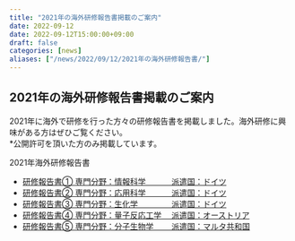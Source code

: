 ```yaml
---
title: "2021年の海外研修報告書掲載のご案内"
date: 2022-09-12
date: 2022-09-12T15:00:00+09:00
draft: false
categories: [news]
aliases: ["/news/2022/09/12/2021年の海外研修報告書/"]
---
```

## 2021年の海外研修報告書掲載のご案内

2021年に海外で研修を行った方々の研修報告書を掲載しました。海外研修に興味がある方はぜひご覧ください。  
*公開許可を頂いた方のみ掲載しています。

2021年海外研修報告書

- [研修報告書① 専門分野：情報科学 　　　派遣国：ドイツ](/files/internship/reports/report-fy2021-1.pdf)
- [研修報告書② 専門分野：応用科学 　　　派遣国：ドイツ](/files/internship/reports/report-fy2021-2.pdf)
- [研修報告書③ 専門分野：生化学 　　　　派遣国：ドイツ](/files/internship/reports/report-fy2021-3.pdf)
- [研修報告書④ 専門分野：量子反応工学 　派遣国：オーストリア](/files/internship/reports/report-fy2021-4.pdf)
- [研修報告書⑤ 専門分野：分子生物学　　 派遣国：マルタ共和国](/files/internship/reports/report-fy2021-5.pdf)
